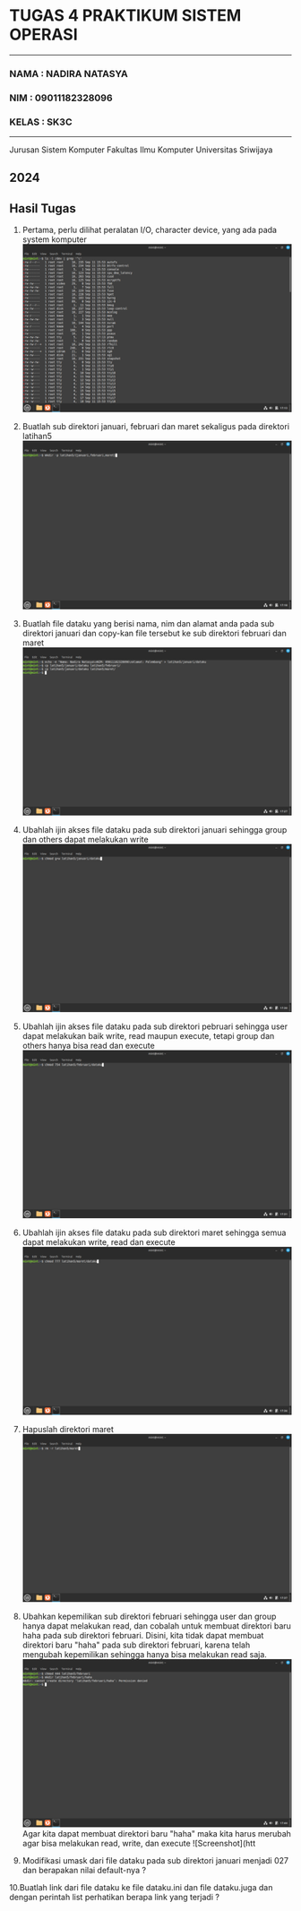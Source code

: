 # TUGAS 4 PRAKTIKUM SISTEM OPERASI
---
### NAMA : NADIRA NATASYA
### NIM : 09011182328096
### KELAS : SK3C
---
Jurusan Sistem Komputer
Fakultas Ilmu Komputer 
Universitas Sriwijaya

2024
---


## Hasil Tugas
1. Pertama, perlu dilihat peralatan I/O, character device, yang ada pada system komputer
   ![Screenshot](https://github.com/NADIRANTS/SISTEM-OPERASI/blob/main/File%20tugas%204/VirtualBox_NADIRA%20NATASYA_12_09_2024_00_13_48.png)

2. Buatlah sub direktori januari, februari dan maret sekaligus pada direktori latihan5
   ![Screenshot](https://github.com/NADIRANTS/SISTEM-OPERASI/blob/main/File%20tugas%204/VirtualBox_NADIRA%20NATASYA_12_09_2024_00_18_13.png)

3. Buatlah file dataku yang berisi nama, nim dan alamat anda pada sub direktori januari dan copy-kan file tersebut ke sub direktori 
   februari dan maret
   ![Screenshot](https://github.com/NADIRANTS/SISTEM-OPERASI/blob/main/File%20tugas%204/VirtualBox_NADIRA%20NATASYA_12_09_2024_00_27_08.png)

4. Ubahlah ijin akses file dataku pada sub direktori januari sehingga group dan others dapat melakukan write
   ![Screenshot](https://github.com/NADIRANTS/SISTEM-OPERASI/blob/main/File%20tugas%204/VirtualBox_NADIRA%20NATASYA_12_09_2024_00_30_23.png)
   
5. Ubahlah ijin akses file dataku pada sub direktori pebruari sehingga user dapat melakukan baik write, read maupun execute, tetapi group dan others hanya bisa read dan execute
   ![Screenshot](https://github.com/NADIRANTS/SISTEM-OPERASI/blob/main/File%20tugas%204/VirtualBox_NADIRA%20NATASYA_12_09_2024_00_31_35.png)

6. Ubahlah ijin akses file dataku pada sub direktori maret sehingga semua dapat melakukan write, read dan execute
    ![Screenshot](https://github.com/NADIRANTS/SISTEM-OPERASI/blob/main/File%20tugas%204/VirtualBox_NADIRA%20NATASYA_12_09_2024_00_36_14.png)

7. Hapuslah direktori maret
    ![Screenshot](https://github.com/NADIRANTS/SISTEM-OPERASI/blob/main/File%20tugas%204/VirtualBox_NADIRA%20NATASYA_12_09_2024_00_37_07.png)

8. Ubahkan kepemilikan sub direktori februari sehingga user dan group hanya dapat melakukan read, dan cobalah untuk membuat direktori baru haha pada sub direktori februari. Disini, kita tidak dapat membuat direktori baru "haha" pada sub direktori februari, karena telah mengubah kepemilikan sehingga hanya bisa melakukan read saja. 
    ![Screenshot](https://github.com/NADIRANTS/SISTEM-OPERASI/blob/main/File%20tugas%204/VirtualBox_NADIRA%20NATASYA_12_09_2024_00_44_06.png)
   Agar kita dapat membuat direktori baru "haha" maka kita harus merubah agar bisa melakukan read, write, dan execute
    ![Screenshot](htt

16. Modifikasi umask dari file dataku pada sub direktori januari menjadi 027 dan berapakan
nilai default-nya ?

10.Buatlah link dari file dataku ke file dataku.ini dan file dataku.juga dan dengan perintah
list perhatikan berapa link yang terjadi ?
